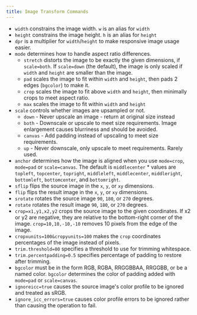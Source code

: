 ```yaml
---
title: Image Transform Commands
---
```


- `width` constrains the image width. `w` is an alias for `width`
- `height` constrains the image height. `h` is an alias for `height`
- `dpr` is a multiplier for `width`/`height` to make responsive image usage easier.
- `mode` determines how to handle aspect ratio differences.
  - `stretch` distorts the image to be exactly the given dimensions, if `scale=both`. If `scale=down` (the default), the image is only scaled if `width` and `height` are smaller than the image.
  - `pad` scales the image to fit within `width` and `height`, then pads 2 edges (`bgcolor`) to make it.
  - `crop` scales the image to fit above `width` and `height`, then minimally crops to meet aspect ratio.
  - `max` scales the image to fit within `width` and `height`
- `scale` controls whether images are upsampled or not.
  - `down` - Never upscale an image - return at original size instead
  - `both` - Downscale or upscale to meet size requirements. Image enlargement causes blurriness and should be avoided.
  - `canvas` - Add padding instead of upscaling to meet size requirements.
  - `up` - Never downscale, only upscale to meet requirements. Rarely used.
- `anchor` determines how the image is aligned when you use `mode=crop`, `mode=pad` or `scale=canvas`.
  The default is `middlecenter` \* values are `topleft`, `topcenter`, `topright`, `middleleft`, `middlecenter`, `middleright`,
  `bottomleft`, `bottomcenter`, and `bottomright`.
- `sflip` flips the source image in the `x`, `y`, or `xy` dimensions.
- `flip` flips the result image in the `x`, `y`, or `xy` dimensions.
- `srotate` rotates the source image `90`, `180`, or `270` degrees.
- `rotate` rotates the result image `90`, `180`, or `270` degrees.
- `crop=x1,y1,x2,y2` crops the source image to the given coordinates. If x2 or y2 are negative, they are relative to
  the bottom-right corner of the image. `crop=10,10,-10,-10` removes 10 pixels from the edge of the image.
- `cropxunits=100&cropyunits=100` makes the `crop` coordinates percentages of the image instead of pixels.
- `trim.threshold=80` specifies a threshold to use for trimming whitespace.
- `trim.percentpadding=0.5` specifies percentage of padding to restore after trimming.
- `bgcolor` must be in the form RGB, RGBA, RRGGBBAA, RRGGBB, or be a named color.
  `bgcolor` determines the color of padding added with `mode=pad` or `scale=canvas`.
- `ignoreicc=true` causes the source image's color profile to be ignored and treated as sRGB.
- `ignore_icc_errors=true` causes color profile errors to be ignored rather than causing the operation to fail.
